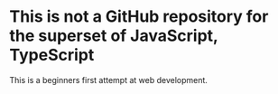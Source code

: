 # This is not a GitHub repository for the superset of JavaScript, TypeScript
This is a beginners first attempt at web development.
